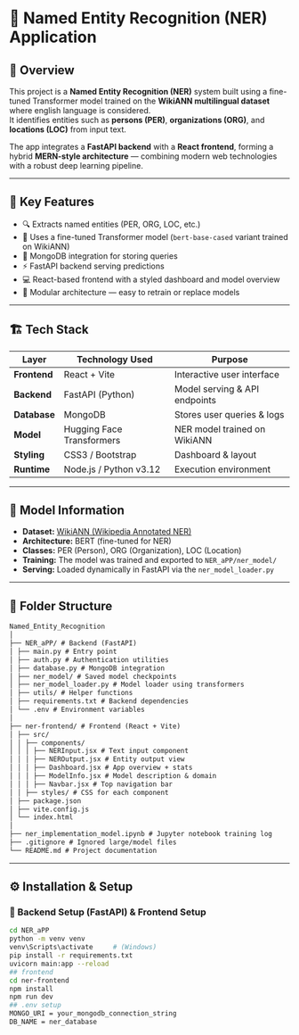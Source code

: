 # 🧠 Named Entity Recognition (NER) Application

## 📌 Overview
This project is a **Named Entity Recognition (NER)** system built using a fine-tuned Transformer model trained on the **WikiANN multilingual dataset** where english language is considered.  
It identifies entities such as **persons (PER)**, **organizations (ORG)**, and **locations (LOC)** from input text.

The app integrates a **FastAPI backend** with a **React frontend**, forming a hybrid **MERN-style architecture** — combining modern web technologies with a robust deep learning pipeline.

---

## 🚀 Key Features
- 🔍 Extracts named entities (PER, ORG, LOC, etc.)
- 🧩 Uses a fine-tuned Transformer model (`bert-base-cased` variant trained on WikiANN)
- 💾 MongoDB integration for storing queries
- ⚡ FastAPI backend serving predictions
- 💻 React-based frontend with a styled dashboard and model overview
- 🧠 Modular architecture — easy to retrain or replace models

---

## 🏗️ Tech Stack

| Layer | Technology Used | Purpose |
|-------|-----------------|----------|
| **Frontend** | React + Vite | Interactive user interface |
| **Backend** | FastAPI (Python) | Model serving & API endpoints |
| **Database** | MongoDB | Stores user queries & logs |
| **Model** | Hugging Face Transformers | NER model trained on WikiANN |
| **Styling** | CSS3 / Bootstrap | Dashboard & layout |
| **Runtime** | Node.js / Python v3.12 | Execution environment |

---

## 🧠 Model Information

- **Dataset:** [WikiANN (Wikipedia Annotated NER)](https://huggingface.co/datasets/wikiann)
- **Architecture:** BERT (fine-tuned for NER)
- **Classes:** PER (Person), ORG (Organization), LOC (Location)
- **Training:** The model was trained and exported to `NER_aPP/ner_model/`
- **Serving:** Loaded dynamically in FastAPI via the `ner_model_loader.py`

---

## 📁 Folder Structure

```markdown
Named_Entity_Recognition
│
├── NER_aPP/ # Backend (FastAPI)
│ ├── main.py # Entry point
│ ├── auth.py # Authentication utilities
│ ├── database.py # MongoDB integration
│ ├── ner_model/ # Saved model checkpoints
│ ├── ner_model_loader.py # Model loader using transformers
│ ├── utils/ # Helper functions
│ ├── requirements.txt # Backend dependencies
│ └── .env # Environment variables
│
├── ner-frontend/ # Frontend (React + Vite)
│ ├── src/
│ │ ├── components/
│ │ │ ├── NERInput.jsx # Text input component
│ │ │ ├── NEROutput.jsx # Entity output view
│ │ │ ├── Dashboard.jsx # App overview + stats
│ │ │ ├── ModelInfo.jsx # Model description & domain
│ │ │ ├── Navbar.jsx # Top navigation bar
│ │ ├── styles/ # CSS for each component
│ ├── package.json
│ ├── vite.config.js
│ └── index.html
│
├── ner_implementation_model.ipynb # Jupyter notebook training log
├── .gitignore # Ignored large/model files
└── README.md # Project documentation

```
---

## ⚙️ Installation & Setup

### 🧩 Backend Setup (FastAPI) & Frontend Setup
```bash
cd NER_aPP
python -m venv venv
venv\Scripts\activate     # (Windows)
pip install -r requirements.txt
uvicorn main:app --reload
## frontend
cd ner-frontend
npm install
npm run dev
## .env setup
MONGO_URI = your_mongodb_connection_string
DB_NAME = ner_database



